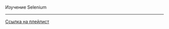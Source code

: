 Изучение Selenium

---

[Ссылка на плейлист](https://www.youtube.com/playlist?list=PL6plRXMq5RABXsb0-B0CrWniWBoFZOL20)
